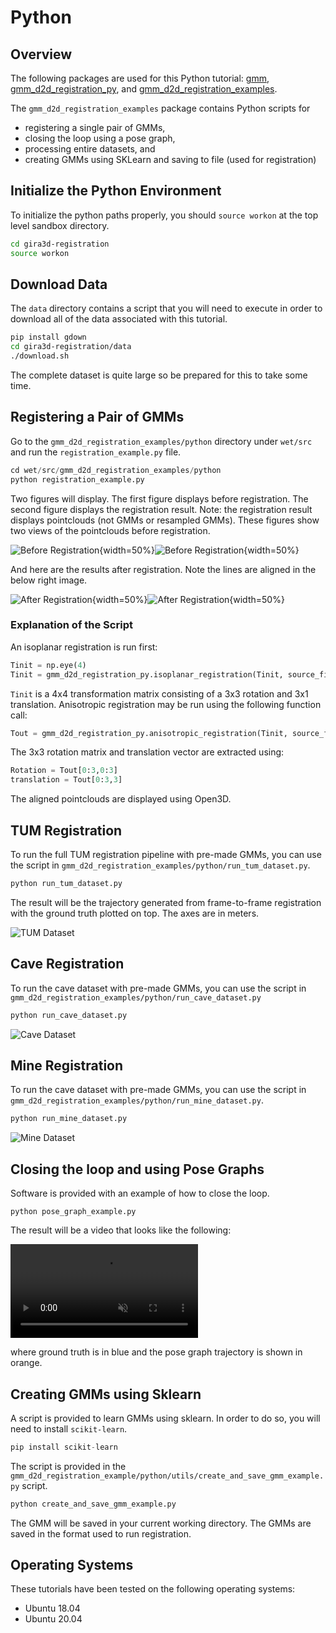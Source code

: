 # Python

## Overview
The following packages are used for this Python tutorial:
[gmm](TODO), [gmm_d2d_registration_py](TODO), and
[gmm_d2d_registration_examples](TODO).

The `gmm_d2d_registration_examples` package contains Python scripts
for

* registering a single pair of GMMs,
* closing the loop using a pose graph,
* processing entire datasets, and
* creating GMMs using SKLearn and saving to file (used for registration)


## Initialize the Python Environment
To initialize the python paths properly, you should `source workon`
at the top level sandbox directory.

```bash
cd gira3d-registration
source workon
```

## Download Data
The `data` directory contains a script that you will need to execute
in order to download all of the data associated with this tutorial.

```bash
pip install gdown
cd gira3d-registration/data
./download.sh
```

The complete dataset is quite large so be prepared for this to take
some time.

## Registering a Pair of GMMs
Go to the `gmm_d2d_registration_examples/python` directory
under `wet/src` and run the `registration_example.py` file.

```python
cd wet/src/gmm_d2d_registration_examples/python
python registration_example.py
```

Two figures will display. The first figure displays before
registration. The second figure displays the registration result.
Note: the registration result displays pointclouds (not GMMs or
resampled GMMs). These figures show two views of the pointclouds
before registration.

![Before Registration](images/before_registration1.png){width=50%}![Before Registration](images/before_registration2.png){width=50%}

And here are the results after registration. Note the lines are
aligned in the below right image.

![After Registration](images/after_registration1.png){width=50%}![After Registration](images/after_registration2.png){width=50%}

### Explanation of the Script
An isoplanar registration is run first:
```python
Tinit = np.eye(4)
Tinit = gmm_d2d_registration_py.isoplanar_registration(Tinit, source_file, target_file)
```
`Tinit` is a 4x4 transformation matrix consisting of a 3x3 rotation and 3x1 translation.
Anisotropic registration may be run using the following function call:
```python
Tout = gmm_d2d_registration_py.anisotropic_registration(Tinit, source_file, target_file)
```
The 3x3 rotation matrix and translation vector are extracted using:
```python
Rotation = Tout[0:3,0:3]
translation = Tout[0:3,3]
```
The aligned pointclouds are displayed using Open3D.

## TUM Registration
To run the full TUM registration pipeline with pre-made GMMs, you can
use the script in `gmm_d2d_registration_examples/python/run_tum_dataset.py`.
```python
python run_tum_dataset.py
```
The result will be the trajectory generated from frame-to-frame
registration with the ground truth plotted on top. The axes are
in meters.

![TUM Dataset](images/fig3.png)

## Cave Registration
To run the cave dataset with pre-made GMMs, you can use the script in
`gmm_d2d_registration_examples/python/run_cave_dataset.py`
```python
python run_cave_dataset.py
```

![Cave Dataset](images/fig1.png)

## Mine Registration
To run the cave dataset with pre-made GMMs, you can use the script in
`gmm_d2d_registration_examples/python/run_mine_dataset.py`.
```python
python run_mine_dataset.py
```

![Mine Dataset](images/fig2.png)

## Closing the loop and using Pose Graphs
Software is provided with an example of how to close the loop.
```
python pose_graph_example.py
```
The result will be a video that looks like the following:

<video playsinline autoplay muted loop>
  <source src="../movies/pose_graph_python.mp4" type="video/mp4">
</video>

where ground truth is in blue and the pose graph trajectory
is shown in orange.

## Creating GMMs using Sklearn
A script is provided to learn GMMs using sklearn.
In order to do so, you will need to install `scikit-learn`.
```python
pip install scikit-learn
```
The script is provided in the
`gmm_d2d_registration_example/python/utils/create_and_save_gmm_example.py` script.

```python
python create_and_save_gmm_example.py
```

The GMM will be saved in your current working directory.  The GMMs are
saved in the format used to run registration.

## Operating Systems
These tutorials have been tested on the following operating systems:

* Ubuntu 18.04
* Ubuntu 20.04
